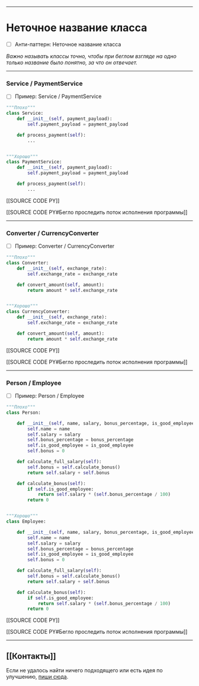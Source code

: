 ***
# Неточное название класса
- [ ] Анти-паттерн: Неточное название класса

_Важно называть классы точно, чтобы при беглом взгляде на одно только название было понятно, за что он отвечает._

***
### Service / PaymentService
- [ ] Пример: Service / PaymentService

```python
"""Плохо"""
class Service:
    def __init__(self, payment_payload):
        self.payment_payload = payment_payload

    def process_payment(self):
        ...


"""Хорошо"""
class PaymentService:
    def __init__(self, payment_payload):
        self.payment_payload = payment_payload

    def process_payment(self):
        ...
```

[[SOURCE CODE PY]]

[[SOURCE CODE PY#Бегло проследить поток исполнения программы]]

***
### Converter / CurrencyConverter
- [ ] Пример: Converter / CurrencyConverter

```python
"""Плохо"""
class Converter:
    def __init__(self, exchange_rate):
        self.exchange_rate = exchange_rate

    def convert_amount(self, amount):
        return amount * self.exchange_rate


"""Хорошо"""
class CurrencyConverter:
    def __init__(self, exchange_rate):
        self.exchange_rate = exchange_rate

    def convert_amount(self, amount):
        return amount * self.exchange_rate
```

[[SOURCE CODE PY]]

[[SOURCE CODE PY#Бегло проследить поток исполнения программы]]

***
### Person / Employee
- [ ] Пример: Person / Employee

```python
"""Плохо"""
class Person:

    def __init__(self, name, salary, bonus_percentage, is_good_employee):
        self.name = name
        self.salary = salary
        self.bonus_percentage = bonus_percentage
        self.is_good_employee = is_good_employee
        self.bonus = 0

    def calculate_full_salary(self):
        self.bonus = self.calculate_bonus()
        return self.salary + self.bonus

    def calculate_bonus(self):
        if self.is_good_employee:
            return self.salary * (self.bonus_percentage / 100)
        return 0


"""Хорошо"""
class Employee:

    def __init__(self, name, salary, bonus_percentage, is_good_employee):
        self.name = name
        self.salary = salary
        self.bonus_percentage = bonus_percentage
        self.is_good_employee = is_good_employee
        self.bonus = 0

    def calculate_full_salary(self):
        self.bonus = self.calculate_bonus()
        return self.salary + self.bonus

    def calculate_bonus(self):
        if self.is_good_employee:
            return self.salary * (self.bonus_percentage / 100)
        return 0
```

[[SOURCE CODE PY]]

[[SOURCE CODE PY#Бегло проследить поток исполнения программы]]

***
## [[Контакты]]
Если не удалось найти ничего подходящего или есть идея по улучшению, [пиши сюда](https://github.com/jmuriki/WorthGrid/wiki/Контакты).
